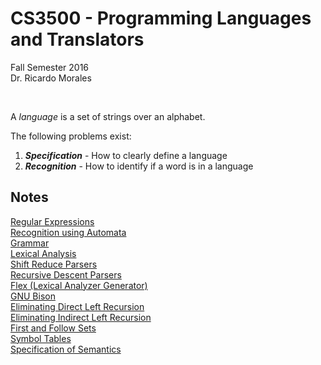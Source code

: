 # CS3500 - Programming Languages and Translators
Fall Semester 2016    
Dr. Ricardo Morales 

&nbsp; 

A *language* is a set of strings over an alphabet.

The following problems exist:  
 1. ***Specification*** - How to clearly define a language 
 2. ***Recognition*** - How to identify if a word is in a language

 
## Notes 
[Regular Expressions](notes/RegularExpressions.md)   
[Recognition using Automata](notes/RecognitionAndAutomata.md)   
[Grammar](notes/Grammar.md)   
[Lexical Analysis](notes/LexicalAnalysis.md)   
[Shift Reduce Parsers](notes/ShiftReduceParser.md)   
[Recursive Descent Parsers](notes/RecursiveDescentParser.md)    
[Flex (Lexical Analyzer Generator)](notes/Flex.md)    
[GNU Bison](notes/GNUBison.md)    
[Eliminating Direct Left Recursion](notes/EliminatingDirectLeftRecursion.md)   
[Eliminating Indirect Left Recursion](notes/EliminatingIndirectLeftRecursion.md)  
[First and Follow Sets](notes/FirstAndFollowSets.md)     
[Symbol Tables](notes/SymbolTables.md)    
[Specification of Semantics](notes/SpecificationOfSemantics.md)   